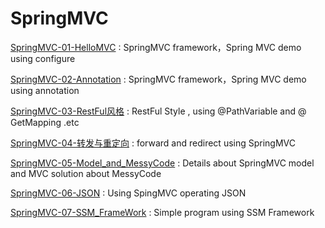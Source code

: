 # SpringMVC

[SpringMVC-01-HelloMVC](http://rainingapple.cn/2021/02/04/SpringMVC-01-HelloMVC/) : SpringMVC framework，Spring MVC demo using configure

[SpringMVC-02-Annotation](http://rainingapple.cn/2021/02/04/SpringMVC-01-HelloMVC/) : SpringMVC framework，Spring MVC demo using annotation

[SpringMVC-03-RestFul风格](http://rainingapple.cn/2021/02/05/SpringMVC-02-RestFul风格/) : RestFul Style , using @PathVariable and @ GetMapping .etc

[SpringMVC-04-转发与重定向](http://rainingapple.cn/2021/02/05/SpringMVC-03-转发与重定向/) : forward and redirect using SpringMVC

[SpringMVC-05-Model_and_MessyCode](http://rainingapple.cn/2021/02/06/SpringMVC-04-Model-and-MessyCode/) : Details about SpringMVC model and MVC solution about MessyCode

[SpringMVC-06-JSON](http://rainingapple.cn/2021/02/06/SpringMVC-05-Json/) : Using SpingMVC operating JSON 

[SpringMVC-07-SSM_FrameWork](http://rainingapple.cn/2021/02/09/SpringMVC-06-SSM-FrameWork/) : Simple program using SSM Framework